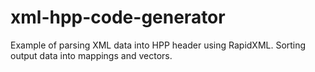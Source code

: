 # xml-hpp-code-generator
Example of parsing XML data into HPP header using RapidXML. Sorting output data into mappings and vectors.
